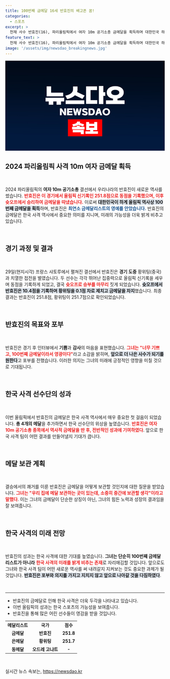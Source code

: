 ```yaml
---
title: 100번째 금메달 16세 반효진의 배고픈 꿈!
categories:
  - 스포츠
excerpt: >
  천재 사수 반효진(16), 파리올림픽에서 여자 10m 공기소총 금메달을 획득하며 대한민국 하계올림픽 100번째 금메달리스트로 역사의 한 페이지를 장식했습니다! 0.1점 차이로 극적인 승리를 거둔 그녀의 감동적인 이야기를 만나보세요!
feature_text: >
  천재 사수 반효진(16), 파리올림픽에서 여자 10m 공기소총 금메달을 획득하며 대한민국 하계올림픽 100번째 금메달리스트로 역사의 한 페이지를 장식했습니다! 0.1점 차이로 극적인 승리를 거둔 그녀의 감동적인 이야기를 만나보세요!
image: '/assets/img/newsdao_breakingnews.jpg'
---
```


<p><img src="/assets/img/newsdao_breakingnews.jpg" alt="pcversion 속보" /></p>

<h2 data-ke-size="size26">2024 파리올림픽 사격 10m 여자 금메달 획득</h2>

<p data-ke-size="size16">&nbsp;</p>

<p data-ke-size="size16">2024 파리올림픽의 <b>여자 10m 공기소총</b> 결선에서 우리나라의 반효진이 새로운 역사를 썼습니다. <b><span style="color: #ee2323;">반효진은 이 경기에서 올림픽 신기록인 251.8점으로 동점을 기록했으며, 이후 슛오프에서 승리하여 금메달을 따냈습니다.</span></b> 이로써 <b><span style="background-color: #21538527;">대한민국이 하계 올림픽 역사상 100번째 금메달을 획득</span></b>하며, 반효진은 <b><span style="color: #1a5490;">최연소 금메달리스트의 영예를 안았습니다.</span></b> 반효진의 금메달은 한국 사격 역사에서 중요한 의미를 지니며, 미래의 가능성을 더욱 밝게 비추고 있습니다.</p>

<p data-ke-size="size16">&nbsp;</p>

<h2 data-ke-size="size26">경기 과정 및 결과</h2>

<p data-ke-size="size16">&nbsp;</p>

<p data-ke-size="size16">29일(현지시각) 프랑스 샤토루에서 펼쳐진 결선에서 반효진은 <b>경기 도중</b> 황위팅(중국)과 치열한 접전을 벌였습니다. 두 선수는 각각 뛰어난 집중력으로 올림픽 신기록을 세우며 동점을 기록하게 되었고, 결국 <b><span style="color: #ee2323;">슛오프로 승부를 마무리</span></b> 짓게 되었습니다. <b><span style="background-color: #21538527;">슛오프에서 반효진은 10.4점을 기록하며 황위팅을 0.1점 차로 제치고 금메달을 차지</span></b>했습니다. 최종 결과는 반효진이 251.8점, 황위팅이 251.7점으로 확인되었습니다.</p>

<p data-ke-size="size16">&nbsp;</p>

<h2 data-ke-size="size26">반효진의 목표와 포부</h2>

<p data-ke-size="size16">&nbsp;</p>

<p data-ke-size="size16">반효진은 경기 후 인터뷰에서 <b>기쁨</b>과 <b>감사</b>의 마음을 표현했습니다. <b><span style="color: #ee2323;">그녀는 "너무 기쁘고, 100번째 금메달이라서 영광이다"</span></b>라고 소감을 밝히며, <b><span style="background-color: #21538527;">앞으로 더 나은 사수가 되기를 원한다</span></b>고 포부를 전했습니다. 이러한 의지는 그녀의 미래에 긍정적인 영향을 미칠 것으로 기대됩니다.</p>

<p data-ke-size="size16">&nbsp;</p>

<h2 data-ke-size="size26">한국 사격 선수단의 성과</h2>

<p data-ke-size="size16">&nbsp;</p>

<p data-ke-size="size16">이번 올림픽에서 반효진의 금메달은 한국 사격 역사에서 매우 중요한 첫 걸음이 되었습니다. <b>총 4개의 메달</b>을 추가하면서 한국 선수단의 위상을 높였습니다. <b><span style="color: #ee2323;">반효진은 여자 10m 공기소총 종목에서 역사적 금메달을 딴 후, 전반적인 성과에 기여하였다</span></b>. 앞으로 한국 사격 팀이 어떤 결과를 만들어낼지 기대가 큽니다.</p>

<p data-ke-size="size16">&nbsp;</p>

<h2 data-ke-size="size26">메달 보관 계획</h2>

<p data-ke-size="size16">&nbsp;</p>

<p data-ke-size="size16">결승에서의 쾌거를 이룬 반효진은 금메달을 어떻게 보관할 것인지에 대한 질문을 받았습니다. <b><span style="color: #ee2323;">그녀는 "우리 집에 메달 보관하는 곳이 있는데, 소중히 중간에 보관할 생각"이라고 말했다</span></b>. 이는 그녀의 금메달이 단순한 상징이 아닌, 그녀의 힘든 노력과 성장의 결과임을 잘 보여줍니다.</p>

<p data-ke-size="size16">&nbsp;</p>

<h2 data-ke-size="size26">한국 사격의 미래 전망</h2>

<p data-ke-size="size16">&nbsp;</p>

<p data-ke-size="size16">반효진의 성과는 한국 사격에 대한 기대를 높였습니다. <b>그녀는 단순히 100번째 금메달리스트가 아니라</b> <b><span style="color: #ee2323;">한국 사격의 미래를 밝게 비추는 존재</span></b>로 자리매김할 것입니다. 앞으로도 그녀와 한국 사격 팀이 어떤 새로운 역사를 써 내려갈지 지켜보는 것도 중요한 과제가 될 것입니다. <b><span style="background-color: #21538527;">반효진은 포부와 의지를 가지고 지치지 않고 앞으로 나아갈 것을 다짐하였다</span></b>.</p>

<p data-ke-size="size16">&nbsp;</p>

<hr /> 

<ul>
    <li>반효진의 금메달로 인해 한국 사격은 더욱 두각을 나타내고 있습니다.</li>
    <li>이번 올림픽의 성과는 한국 스포츠의 가능성을 보여줍니다.</li>
    <li>반효진을 통해 많은 어린 선수들이 영감을 받을 것입니다.</li>
</ul>

<table>
    <tr>
        <td style="text-align: center; height: 17px;"><b>메달리스트</b></td>
        <td style="text-align: center; height: 17px;"><b>국가</b></td>
        <td style="text-align: center; height: 17px;"><b>점수</b></td>
    </tr>
    <tr>
        <td style="text-align: center; height: 17px;"><b>금메달</b></td>
        <td style="text-align: center; height: 17px;"><b>반효진</b></td>
        <td style="text-align: center; height: 17px;"><b>251.8</b></td>
    </tr>
    <tr>
        <td style="text-align: center; height: 17px;"><b>은메달</b></td>
        <td style="text-align: center; height: 17px;"><b>황위팅</b></td>
        <td style="text-align: center; height: 17px;"><b>251.7</b></td>
    </tr>
    <tr>
        <td style="text-align: center; height: 17px;"><b>동메달</b></td>
        <td style="text-align: center; height: 17px;"><b>오드레 고냐트</b></td>
        <td style="text-align: center; height: 17px;"><b>-</b></td>
    </tr>
</table>

<p data-ke-size="size16">&nbsp;</p>
실시간 뉴스 속보는, <a href="https://newsdao.kr" rel="dofollow">https://newsdao.kr</a>



